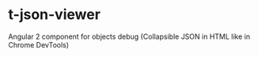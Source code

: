 # t-json-viewer
Angular 2 component for objects debug (Collapsible JSON in HTML like in Chrome DevTools)
